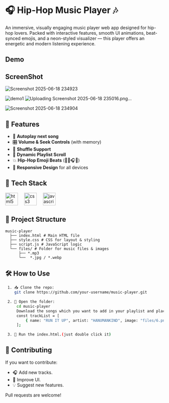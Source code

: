 # 🎧 Hip-Hop Music Player 🎶

An immersive, visually engaging music player web app designed for hip-hop lovers. Packed with interactive features, smooth UI animations, beat-synced emojis, and a neon-styled visualizer — this player offers an energetic and modern listening experience.

## Demo



## ScreenShot
![Screenshot 2025-06-18 234923](https://github.com/user-attachments/assets/d1ebf797-66f6-48dc-b023-56832fab85bb)

![demo1](https://github.com/user-attachments/assets/fad8efdf-07e0-4d29-8877-8371f144a419)
![Uploading Screenshot 2025-06-18 235016.png…]()

![Screenshot 2025-06-18 234904](https://github.com/user-attachments/assets/0ceef53e-cdc7-45e6-a455-d3f6e46932a1)





## 🎵 Features

- 🎼 **Autoplay next song**
- 🎛️ **Volume & Seek Controls** (with memory)
- 🔁 **Shuffle Support**
- 💽 **Dynamic Playlist Scroll**
- 💥 **Hip-Hop Emoji Beats** (🎤🔥🎧🧢)
- 📱 **Responsive Design** for all devices


## 🧠 Tech Stack

<div align="left">
  <img src="https://cdn.jsdelivr.net/gh/devicons/devicon/icons/html5/html5-original.svg" height="40" alt="html5 logo"  />
  <img width="12" />
  <img src="https://cdn.jsdelivr.net/gh/devicons/devicon/icons/css3/css3-original.svg" height="40" alt="css3 logo"  />
  <img width="12" />
  <img src="https://cdn.jsdelivr.net/gh/devicons/devicon/icons/javascript/javascript-original.svg" height="40" alt="javascript logo"  />
</div>

## 📁 Project Structure
    music-player
      ├── index.html # Main HTML file
      ├── style.css # CSS for layout & styling
      ├── script.js # JavaScript logic
      └── files/ # Folder for music files & images
          ├── *.mp3
          └──  *.jpg / *.webp
        
## 🛠️ How to Use
 ```bash
  1. 📥 Clone the repo:
     git clone https://github.com/your-username/music-player.git
      
  2. 📁 Open the folder:
      cd music-player
      Download the songs which you want to add in your playlist and place in files folder and add in script.js:
      const trackList = [
          { name: "RUN IT UP", artist: "HANUMANKIND", image: "files/6.png", path: "files/Run It Up.mp3" }
      ];
            
  3. 🧪 Run the index.html.(just double click it)
```

## 🤝 Contributing
If you want to contribute:
  
- 🎧 Add new tracks.
- 🎨 Improve UI.
- 💡 Suggest new features.

Pull requests are welcome!
